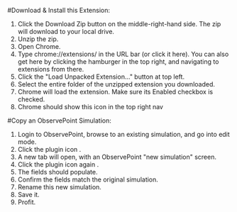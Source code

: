#Download & Install this Extension:
1. Click the Download Zip button on the middle-right-hand side. The zip will download to your local drive.
2. Unzip the zip.
3. Open Chrome.
4. Type chrome://extensions/ in the URL bar (or click it here). You can also get here by clicking the hamburger in the top right, and navigating to extensions from there.
5. Click the "Load Unpacked Extension..." button at top left.
6. Select the entire folder of the unzipped extension you downloaded.
7. Chrome will load the extension. Make sure its Enabled checkbox is checked.
8. Chrome should show this icon in the top right nav

#Copy an ObservePoint Simulation:
1. Login to ObservePoint, browse to an existing simulation, and go into edit mode.
2. Click the plugin icon .
3. A new tab will open, with an ObservePoint "new simulation" screen.
4. Click the plugin icon again .
5. The fields should populate.
6. Confirm the fields match the original simulation.
7. Rename this new simulation.
8. Save it.
9. Profit.
